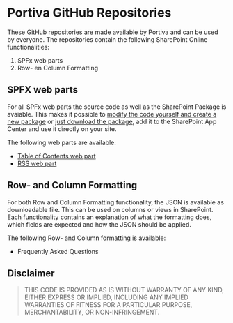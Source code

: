 # Portiva GitHub Repositories

These GitHub repositories are made available by Portiva and can be used by everyone. The repositories contain the following SharePoint Online functionalities:
1. SPFx web parts
2. Row- en Column Formatting

## SPFX web parts

For all SPFx web parts the source code as well as the SharePoint Package is avaiable. This makes it possible to [modify the code yourself and create a new package][repo-chg] or [just download the package][repo-use], add it to the SharePoint App Center and use it directly on your site.

The following web parts are available:
- [Table of Contents web part][link-repo-wptoc]
- [RSS web part][link-repo-wprss]

## Row- and Column Formatting

For both Row and Column Formatting functionality, the JSON is available as downloadable file. This can be used on columns or views in SharePoint. Each functionality contains an explanation of what the formatting does, which fields are expected and how the JSON should be applied.

The following Row- and Column formatting is available:
- Frequently Asked Questions

## Disclaimer

> THIS CODE IS PROVIDED AS IS WITHOUT WARRANTY OF ANY KIND, EITHER EXPRESS OR IMPLIED, INCLUDING ANY IMPLIED WARRANTIES OF FITNESS FOR A PARTICULAR PURPOSE, MERCHANTABILITY, OR NON-INFRINGEMENT.

[repo-chg]: https://github.com/Portiva-O365/portfolio/blob/master/repository-usage.md
[repo-use]: https://github.com/Portiva-O365/portfolio/blob/master/repository-packages.md

[link-repo-wptoc]: https://github.com/Portiva-O365/webpart-tableofcontents
[link-repo-wprss]: https://github.com/Portiva-O365/webpart-rss